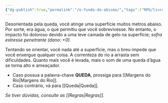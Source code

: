 ```yaml
---
{"dg-publish":true,"permalink":"/o-fundo-do-abismo/","tags":["RPG/livro-jogo/Aasthar/story-points"],"created":"2024-12-24T16:05:59.636-05:00","updated":"2025-01-26T17:51:20.024-05:00"}
---
```



Desorientada pela queda, você atinge uma superfície muitos metros abaixo. Por sorte, era água, o que permitiu que você sobrevivesse. No entanto, o impacto foi doloroso devido a uma leve camada de gelo na superfície; *sofra estresse penetrante (dano: +0)*.

Tentando se orientar, você nada até a superfície, mas o breu impede que você enxergue qualquer coisa. A correnteza do rio a arrasta sem dificuldades. Quanto mais você é levada, mais o som de uma queda d’água se torna alto e ameaçador.

- Caso possua a palavra-chave **QUEDA**, prossiga para [[Margens do Rio\|Margens do Rio]].
- Caso contrário, vá para [[Queda\|Queda]].

*Se tiver dúvidas, consulte as [[Regras\|Regras]].*
